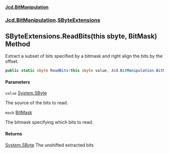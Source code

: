 #### [Jcd.BitManipulation](index.md 'index')

### [Jcd.BitManipulation](Jcd.BitManipulation.md 'Jcd.BitManipulation').[SByteExtensions](Jcd.BitManipulation.SByteExtensions.md 'Jcd.BitManipulation.SByteExtensions')

## SByteExtensions.ReadBits(this sbyte, BitMask) Method

Extract a subset of bits specified by a bitmask and right align the bits by the offset.

```csharp
public static sbyte ReadBits(this sbyte value, Jcd.BitManipulation.BitMask mask);
```

#### Parameters

<a name='Jcd.BitManipulation.SByteExtensions.ReadBits(thissbyte,Jcd.BitManipulation.BitMask).value'></a>

`value` [System.SByte](https://docs.microsoft.com/en-us/dotnet/api/System.SByte 'System.SByte')

The source of the bits to read.

<a name='Jcd.BitManipulation.SByteExtensions.ReadBits(thissbyte,Jcd.BitManipulation.BitMask).mask'></a>

`mask` [BitMask](Jcd.BitManipulation.BitMask.md 'Jcd.BitManipulation.BitMask')

The bitmask specifying which bits to read.

#### Returns

[System.SByte](https://docs.microsoft.com/en-us/dotnet/api/System.SByte 'System.SByte')
The unshifted extracted bits